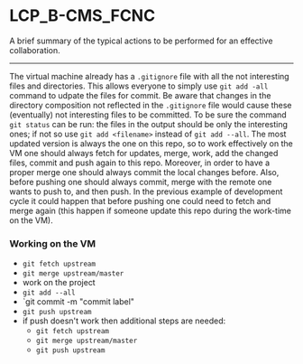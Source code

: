 # LCP_B-CMS_FCNC

A brief summary of the typical actions to be performed for an effective collaboration.

***

The virtual machine already has a `.gitignore` file with all the not interesting files and directories. This allows everyone to simply use `git add -all` command
to udpate the files for commit. Be aware that changes in the directory composition not reflected in the `.gitignore` file would cause these (eventually) not
interesting files to be committed. To be sure the command `git status` can be run: the files in the output should be only the interesting ones; if not so
use `git add <filename>` instead of `git add --all`. The most updated version is always the one on this repo, so to work effectively on the VM one should always fetch
for updates, merge, work, add the changed files, commit and push again to this repo. Moreover, in order to have a proper merge one should always commit the local
changes before. Also, before pushing one should always commit, merge with the remote one wants to push to, and then push. In the previous example of development
cycle it could happen that before pushing one could need to fetch and merge again (this happen if someone update this repo during the work-time on the VM).

### Working on the VM

* `git fetch upstream`
* `git merge upstream/master`
* work on the project
* `git add --all`
* `git commit -m "commit label"
* `git push upstream`
* if push doesn't work then additional steps are needed:
  - `git fetch upstream`
  - `git merge upstream/master`
  - `git push upstream`






